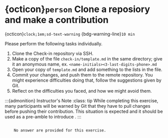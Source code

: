 # {octicon}`person` Clone a reposiory and make a contribution 
{octicon}`clock;1em;sd-text-warning` {bdg-warning-line}`10 min`


Please perform the following tasks individually.

1. Clone the Check-in repository via SSH.
1. Make a copy of the file `check-in/template.md` in the same directory; give it an anonymous name, ex. `<name-initials><3-last-digits-phone>.md`
1. Open your copy of `template.md` and add something to the lists in the file.
1. Commit your changes, and push them to the remote repository. You might experience difficulties doing that, follow the suggestions given by Git.
1. Reflect on the difficulties you faced, and how we might avoid them.

:::{admonition} Instructor's Note
:class: tip
While completing this exercise, many participants will be warned by Git that they have to pull changes before pushing their contribution. 
This situation is expected and it should be used as a pre-amble to introduce [](branching).
:::

```{dropdown} Answers

    No answer are provided for this exercise.

```